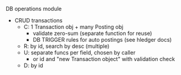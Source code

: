 DB operations module
- CRUD transactions
    - C: 1 Transaction obj + many Posting obj
        - validate zero-sum (separate function for reuse)
        - DB TRIGGER rules for auto postings (see hledger docs)
    - R: by id, search by desc (multiple)
    - U: separate funcs per field, chosen by caller
        - or id and "new Transaction object" with validation check
    - D: by id
